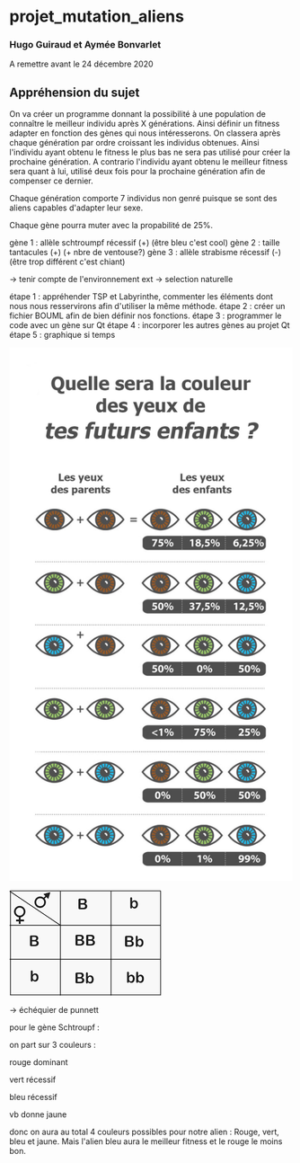 # projet_mutation_aliens
### Hugo Guiraud et Aymée Bonvarlet
A remettre avant le 24 décembre 2020
## Appréhension du sujet 

On va créer un programme donnant la possibilité à une population de connaître le meilleur individu après X générations. Ainsi définir un fitness adapter en fonction des gènes qui nous intéresserons. 
On classera après chaque génération par ordre croissant les individus obtenues. 
Ainsi l'individu ayant obtenu le fitness le plus bas ne sera pas utilisé pour créer la prochaine génération. A contrario l'individu ayant obtenu le meilleur fitness sera quant à lui, utilisé deux fois pour la prochaine génération afin de compenser ce dernier. 

Chaque génération comporte 7 individus non genré puisque se sont des aliens capables d'adapter leur sexe.

Chaque gène pourra muter avec la propabilité de 25%.

gène 1 : allèle schtroumpf récessif (+) (être bleu c'est cool)
gène 2 : taille tantacules (+) (+ nbre de ventouse?)
gène 3 : allèle strabisme récessif (-) (être trop différent c'est chiant)

-> tenir compte de l'environnement ext
-> selection naturelle

étape 1 : appréhender TSP et Labyrinthe, commenter les éléments dont nous nous resservirons afin d'utiliser la même méthode.
étape 2 : créer un fichier BOUML afin de bien définir nos fonctions.
étape 3 :  programmer le code avec un gène sur Qt
étape 4 :  incorporer les autres gènes au projet Qt
étape 5 : graphique si temps

![Screenshot](colors_pourcents.jpg) 

![Screenshot](echequier_punett.png) 



-> échéquier de punnett

pour le gène Schtroupf :

on part sur 3 couleurs :

rouge dominant

vert récessif

bleu récessif 

vb donne jaune

donc on aura au total 4 couleurs possibles pour notre alien : Rouge, vert, bleu et jaune. Mais l'alien bleu aura le meilleur fitness et le rouge le moins bon.